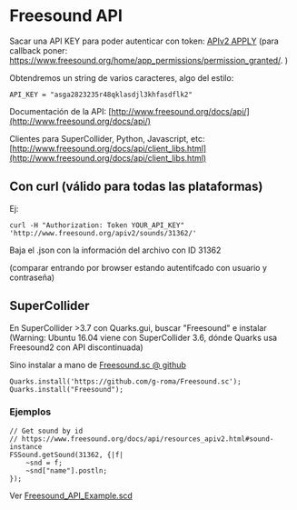 # Freesound API

Sacar una API KEY para poder autenticar con token: [APIv2 APPLY](http://www.freesound.org/apiv2/apply/)
(para callback poner: https://www.freesound.org/home/app_permissions/permission_granted/. )

Obtendremos un string de varios caracteres, algo del estilo:
```
API_KEY = "asga2823235r48qklasdjl3khfasdflk2"
```

Documentación de la API: [http://www.freesound.org/docs/api/](http://www.freesound.org/docs/api/)

Clientes para SuperCollider, Python, Javascript, etc: [http://www.freesound.org/docs/api/client_libs.html](http://www.freesound.org/docs/api/client_libs.html)

## Con curl (válido para todas las plataformas)

Ej:
```
curl -H "Authorization: Token YOUR_API_KEY" 'http://www.freesound.org/apiv2/sounds/31362/'
```

Baja el .json con la información del archivo con ID 31362

(comparar entrando por browser estando autentifcado con usuario y contraseña)

## SuperCollider
En SuperCollider >3.7 con Quarks.gui, buscar "Freesound" e instalar
(Warning: Ubuntu 16.04 viene con SuperCollider 3.6, dónde Quarks usa Freesound2 con API discontinuada)

Sino instalar a mano de [Freesound.sc @ github](https://github.com/g-roma/Freesound.sc)
```
Quarks.install('https://github.com/g-roma/Freesound.sc');
Quarks.install("Freesound");
```

### Ejemplos

```
// Get sound by id
// https://www.freesound.org/docs/api/resources_apiv2.html#sound-instance
FSSound.getSound(31362, {|f|
    ~snd = f;
    ~snd["name"].postln;
});
```

Ver [Freesound_API_Example.scd](Freesound_API_Example.scd)

